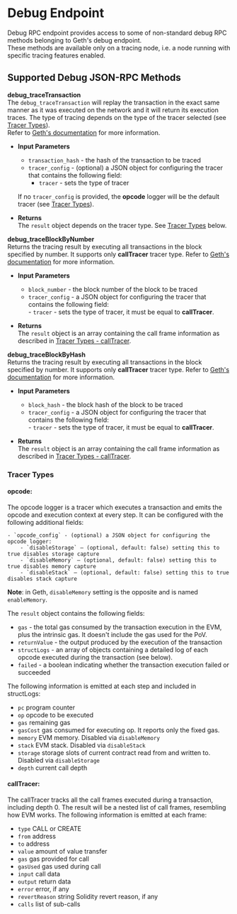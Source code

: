 # Debug Endpoint

Debug RPC endpoint provides access to some of non-standard debug RPC methods belonging to Geth's debug endpoint.<br/>
These methods are available only on a tracing node, i.e. a node running with specific tracing features enabled.<br/>

## Supported Debug JSON-RPC Methods

**debug_traceTransaction**  
The `debug_traceTransaction` will replay the transaction in the exact same manner as it was executed on the network and it will return its execution traces.
The type of tracing depends on the type of the tracer selected (see [Tracer Types](#tracer-types)).  
Refer to [Geth's documentation](https://geth.ethereum.org/docs/interacting-with-geth/rpc/ns-debug#debugtracetransaction) for more information.

- **Input Parameters**  
    - `transaction_hash` - the hash of the transaction to be traced  
    - `tracer_config` - (optional) a JSON object for configuring the tracer that contains the following field:  
        - `tracer` - sets the type of tracer  
  
    If no `tracer_config` is provided, the **opcode** logger will be the default tracer (see [Tracer Types](#tracer-types)). 

- **Returns**  
The `result` object depends on the tracer type. See [Tracer Types](#tracer-types) below.

**debug_traceBlockByNumber**  
Returns the tracing result by executing all transactions in the block specified by number. It supports only **callTracer** tracer type.
Refer to [Geth's documentation](https://geth.ethereum.org/docs/interacting-with-geth/rpc/ns-debug#debugtracetransaction) for more information.

- **Input Parameters**  
    - `block_number` - the block number of the block to be traced  
    - `tracer_config` - a JSON object for configuring the tracer that contains the following field:  
           -  `tracer` - sets the type of tracer, it must be equal to **callTracer**.  

- **Returns**  
The `result` object is an array containing the call frame information as described in [Tracer Types - callTracer](#calltracer).

**debug_traceBlockByHash**  
Returns the tracing result by executing all transactions in the block specified by number. It supports only **callTracer** tracer type.
Refer to [Geth's documentation](https://geth.ethereum.org/docs/interacting-with-geth/rpc/ns-debug#debugtracetransaction) for more information.

- **Input Parameters**  
    - `block_hash` - the block hash of the block to be traced
    - `tracer_config` - a JSON object for configuring the tracer that contains the following field:  
            - `tracer` - sets the type of tracer, it must be equal to **callTracer**.

- **Returns**  
The `result` object is an array containing the call frame information as described in [Tracer Types - callTracer](#calltracer).


### Tracer Types  

#### opcode:  
The opcode logger is a tracer which executes a transaction and emits the opcode and execution context at every step.
It can be configured with the following additional fields:

    - `opcode_config` - (optional) a JSON object for configuring the opcode logger:
        - `disableStorage` — (optional, default: false) setting this to true disables storage capture
        - `disableMemory` — (optional, default: false) setting this to true disables memory capture
        - `disableStack` — (optional, default: false) setting this to true disables stack capture

**Note**: in Geth, `disableMemory` setting is the opposite and is named `enableMemory`.

The `result` object contains the following fields:  

- `gas` - the total gas consumed by the transaction execution in the EVM, plus the intrinsic gas. It doesn't include the gas used for the PoV.  
- `returnValue` - the output produced by the execution of the transaction
- `structLogs` - an array of objects containing a detailed log of each opcode executed during the transaction (see below).
- `failed` - a boolean indicating whether the transaction execution failed or succeeded

The following information is emitted at each step and included in structLogs:  
- `pc`	program counter
- `op`	opcode to be executed
- `gas`	remaining gas
- `gasCost`	gas consumed for executing op. It reports only the fixed gas.
- `memory`	EVM memory. Disabled via `disableMemory`
- `stack`	EVM stack. Disabled via `disableStack`
- `storage`	storage slots of current contract read from and written to. Disabled via `disableStorage`
- `depth`	current call depth

#### callTracer:  
The callTracer tracks all the call frames executed during a transaction, including depth 0. The result will be a nested list of call frames, resembling how EVM works. 
The following information is emitted at each frame:

- `type`		CALL or CREATE
- `from`		address
- `to`			address
- `value`		amount of value transfer
- `gas`			gas provided for call
- `gasUsed`		gas used during call
- `input`		call data
- `output`		return data
- `error`		error, if any
- `revertReason`	string	Solidity revert reason, if any
- `calls`		list of sub-calls


